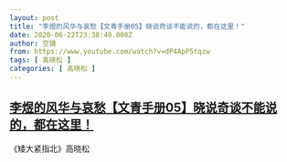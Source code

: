 ```yaml
---
layout: post
title: "李煜的风华与哀愁【文青手册05】晓说奇谈不能说的，都在这里！"
date: 2020-06-22T23:38:49.000Z
author: 空镜
from: https://www.youtube.com/watch?v=dP4ApP5tqzw
tags: [ 高晓松 ]
categories: [ 高晓松 ]
---
```

<!--1592869129000-->
[李煜的风华与哀愁【文青手册05】晓说奇谈不能说的，都在这里！](https://www.youtube.com/watch?v=dP4ApP5tqzw)
------

<div>
《矮大紧指北》高晓松
</div>
